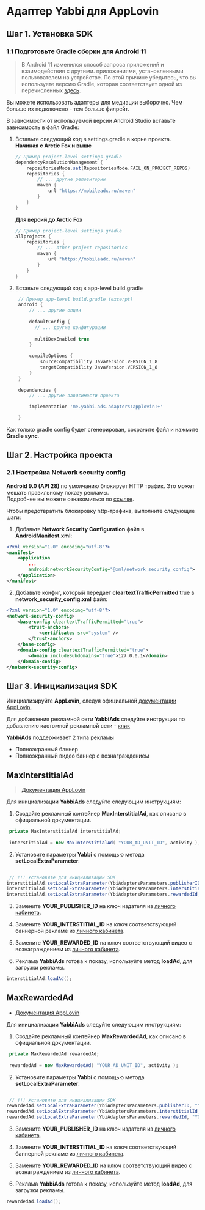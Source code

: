 # Адаптер Yabbi для AppLovin

## Шаг 1. Установка SDK


### 1.1 Подготовьте Gradle сборки для Android 11
>
>В Android 11 изменился способ запроса приложений и взаимодействия с другими.
приложениями, установленными пользователем на устройстве.
По этой причине убедитесь, что вы используете версию Gradle,
которая соответствует одной из перечисленных [здесь](https://developer.android.com/studio/releases/gradle-plugin#4-0-0).

Вы можете использовать адаптеры для медиации выборочно. Чем больше их подключено - тем больше филрейт.

В зависимости от используемой версии Android Studio вставьте зависимость в файл Gradle:

1. Вставьте следующий код в settings.gradle в корне проекта.  
   **Начиная с Arctic Fox и выше**
    ```gradle
    // Пример project-level settings.gradle
    dependencyResolutionManagement {
        repositoriesMode.set(RepositoriesMode.FAIL_ON_PROJECT_REPOS)
        repositories {
            // ... другие репозитории
            maven {
                url "https://mobileadx.ru/maven"
            }
        }
    }
    ```

   **Для версий до Arctic Fox**
    ```gradle
    // Пример project-level settings.gradle
    allprojects {
        repositories {
            // ... other project repositories
            maven {
                url "https://mobileadx.ru/maven"
            }
        }
    }
    ```


2. Вставьте следующий код в app-level build.gradle
   ```gradle
    // Пример app-level build.gradle (excerpt)
    android {
        // ... другие опции
        
        defaultConfig {
          // ... другие конфигурации
          
          multiDexEnabled true
        }
    
        compileOptions {
            sourceCompatibility JavaVersion.VERSION_1_8
            targetCompatibility JavaVersion.VERSION_1_8
        }
    }
    
    dependencies {
        // ... другие зависимости проекта

        implementation 'me.yabbi.ads.adapters:applovin:+'

    }
   ```

Как только gradle config будет сгенерирован, сохраните файл и нажмите **Gradle sync**.

## Шаг 2. Настройка проекта

### 2.1 Настройка Network security config
**Android 9.0 (API 28)** по умолчанию блокирует HTTP трафик. Это может мешать правильному показу рекламы.  
Подробнее вы можете ознакомиться по [ссылке](https://developer.android.com/training/articles/security-config).

Чтобы предотвратить блокировку http-трафика, выполните следующие шаги:

1. Добавьте **Network Security Configuration** файл в **AndroidManifest.xml**:
```xml
<?xml version="1.0" encoding="utf-8"?>
<manifest>
    <application 
		...
        android:networkSecurityConfig="@xml/network_security_config">
    </application>
</manifest>
```
2. Добавьте конфиг, который передает **cleartextTrafficPermitted** true в **network_security_config.xml** файл:
```xml
<?xml version="1.0" encoding="utf-8"?>
<network-security-config>
    <base-config cleartextTrafficPermitted="true">
        <trust-anchors>
            <certificates src="system" />
        </trust-anchors>
    </base-config>
    <domain-config cleartextTrafficPermitted="true">
        <domain includeSubdomains="true">127.0.0.1</domain>
    </domain-config>
</network-security-config>
```

## Шаг 3. Инициализация SDK
Инициализируйте **AppLovin**, следуя официальной [документации AppLovin](https://dash.applovin.com/documentation/mediation/android/getting-started/integration).

Для добавления рекламной сети **YabbiAds** следуйте инструкции по добавлению кастомной рекламной сети - [клик](https://dash.applovin.com/documentation/mediation/android/mediation-setup/custom-sdk)

**YabbiAds** поддерживает 2 типа рекламы
- Полноэкранный баннер
- Полноэкранный видео баннер с вознаграждением

## MaxInterstitialAd
> [Документация AppLovin](https://dash.applovin.com/documentation/mediation/android/ad-formats/interstitials)

Для инициализации **YabbiAds** следуйте следующим инструкциям:

1. Создайте рекламный контейнер **MaxInterstitialAd**, как описано в официальной документации.
```java
 private MaxInterstitialAd interstitialAd;
 
 interstitialAd = new MaxInterstitialAd( "YOUR_AD_UNIT_ID", activity );
```
2. Установите параметры **Yabbi** с помощью метода **setLocalExtraParameter**.
```java

 // !!! Установите для инициализации SDK
interstitialAd.setLocalExtraParameter(YbiAdaptersParameters.publisherID, "YOUR_PUBLISHER_ID");
interstitialAd.setLocalExtraParameter(YbiAdaptersParameters.interstitialId, "YOUR_INTERSTITIAL_ID");
interstitialAd.setLocalExtraParameter(YbiAdaptersParameters.rewardedId, "YOUR_REWARDED_ID");
```
3. Замените **YOUR_PUBLISHER_ID** на ключ издателя из [личного кабинета](https://mobileadx.ru).
4. Замените **YOUR_INTERSTITIAL_ID** на ключ соответствующий баннерной рекламе из [личного кабинета](https://mobileadx.ru).
5. Замените **YOUR_REWARDED_ID** на ключ соответствующий видео с вознаграждением из [личного кабинета](https://mobileadx.ru).

6. Реклама **YabbiAds** готова к показу, используйте метод **loadAd**, для загрузки рекламы.
```java
interstitialAd.loadAd();
```

## MaxRewardedAd
- [Документация AppLovin](https://dash.applovin.com/documentation/mediation/android/ad-formats/rewarded-ads)

Для инициализации **YabbiAds** следуйте следующим инструкциям:

1. Создайте рекламный контейнер **MaxRewardedAd**, как описано в официальной документации.
```java
 private MaxRewardedAd rewardedAd;
 
 rewardedAd = new MaxRewardedAd( "YOUR_AD_UNIT_ID", activity );
```
2. Установите параметры **Yabbi** с помощью метода **setLocalExtraParameter**.
```java

 // !!! Установите для инициализации SDK
rewardedAd.setLocalExtraParameter(YbiAdaptersParameters.publisherID, "YOUR_PUBLISHER_ID");
rewardedAd.setLocalExtraParameter(YbiAdaptersParameters.interstitialId, "YOUR_INTERSTITIAL_ID");
rewardedAd.setLocalExtraParameter(YbiAdaptersParameters.rewardedId, "YOUR_REWARDED_ID");
```
3. Замените **YOUR_PUBLISHER_ID** на ключ издателя из [личного кабинета](https://mobileadx.ru).
4. Замените **YOUR_INTERSTITIAL_ID** на ключ соответствующий баннерной рекламе из [личного кабинета](https://mobileadx.ru).
5. Замените **YOUR_REWARDED_ID** на ключ соответствующий видео с вознаграждением из [личного кабинета](https://mobileadx.ru).

6. Реклама **YabbiAds** готова к показу, используйте метод **loadAd**, для загрузки рекламы.
```java
rewardedAd.loadAd();
```